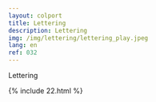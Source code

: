 ```yaml
---
layout: colport
title: Lettering
description: Lettering
img: /img/lettering/lettering_play.jpeg
lang: en
ref: 032
---
```


Lettering


{% include 22.html %}
